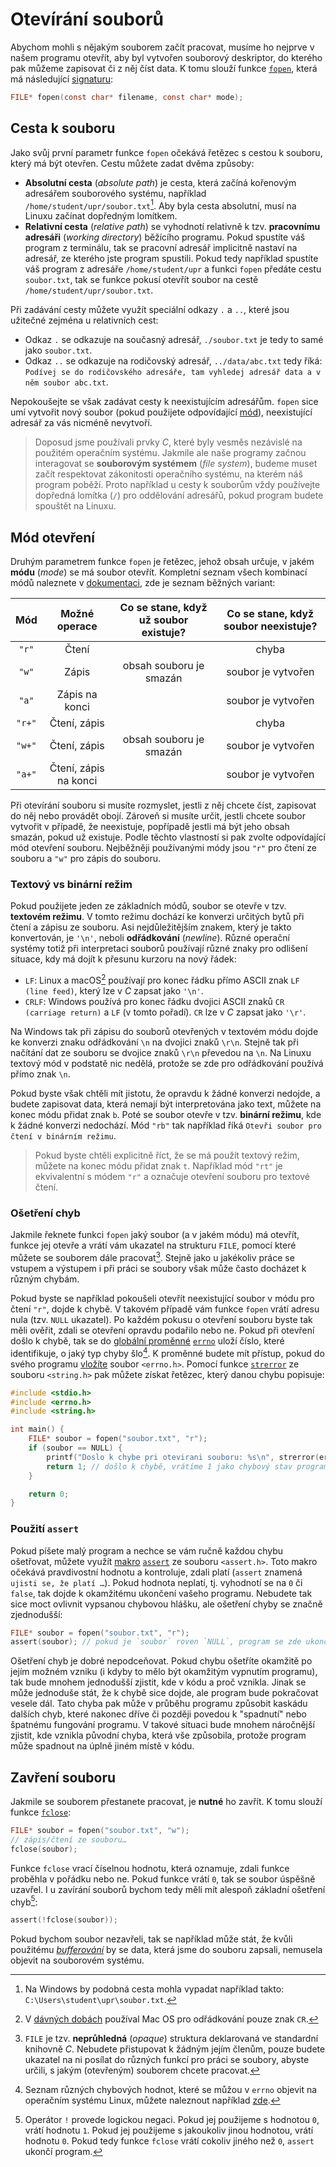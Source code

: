# Otevírání souborů
Abychom mohli s nějakým souborem začít pracovat, musíme ho nejprve v našem programu otevřít, aby
byl vytvořen souborový deskriptor, do kterého pak můžeme zapisovat či z něj číst data. K tomu slouží
funkce [`fopen`](https://devdocs.io/c/io/fopen), která má následující
[signaturu](../funkce/funkce.md#syntaxe):
```c
FILE* fopen(const char* filename, const char* mode);
```

## Cesta k souboru
Jako svůj první parametr funkce `fopen` očekává řetězec s cestou k souboru, který má být otevřen.
Cestu můžete zadat dvěma způsoby:
- **Absolutní cesta** (*absolute path*) je cesta, která začíná kořenovým adresářem souborového
systému, například `/home/student/upr/soubor.txt`[^1]. Aby byla cesta absolutní, musí na Linuxu
začínat dopředným lomítkem.
- **Relativní cesta** (*relative path*) se vyhodnotí relativně k tzv. **pracovnímu adresáři**
(*working directory*) běžícího programu. Pokud spustíte váš program z terminálu, tak se pracovní
adresář implicitně nastaví na adresář, ze kterého jste program spustili. Pokud tedy například spustíte
váš program z adresáře `/home/student/upr` a funkci `fopen` předáte cestu `soubor.txt`, tak se funkce
pokusí otevřít soubor na cestě `/home/student/upr/soubor.txt`.

Při zadávání cesty můžete využít speciální odkazy `.` a `..`, které jsou užitečné zejména u relativních
cest:
- Odkaz `.` se odkazuje na současný adresář, `./soubor.txt` je tedy to samé jako `soubor.txt`.
- Odkaz `..` se odkazuje na rodičovský adresář, `../data/abc.txt` tedy říká:
`Podívej se do rodičovského adresáře, tam vyhledej adresář data a v něm soubor abc.txt`.

Nepokoušejte se však zadávat cesty k neexistujícím adresářům. `fopen` sice umí vytvořit nový soubor
(pokud použijete odpovídající [mód](#mód-otevření)), neexistující adresář za vás nicméně nevytvoří.

> Doposud jsme používali prvky *C*, které byly vesměs nezávislé na použitém operačním systému. Jakmile
> ale naše programy začnou interagovat se **souborovým systémem** (*file system*), budeme muset začít
> respektovat zákonitosti operačního systému, na kterém náš program poběží. Proto například u cesty
> k souborům vždy používejte dopředná lomítka (`/`) pro oddělování adresářů, pokud program budete
> spouštět na Linuxu. 

[^1]: Na Windows by podobná cesta mohla vypadat například takto: `C:\Users\student\upr\soubor.txt`.

## Mód otevření
Druhým parametrem funkce `fopen` je řetězec, jehož obsah určuje, v jakém **módu** (*mode*) se má
soubor otevřít. Kompletní seznam všech kombinací módů naleznete v
[dokumentaci](https://devdocs.io/c/io/fopen), zde je seznam běžných variant:

|  Mód   |     Možné operace     | Co se stane, když už soubor existuje? | Co se stane, když soubor neexistuje? |
|:------:|:---------------------:|:-------------------------------------:|:------------------------------------:|
| `"r"`  |         Čtení         |                                       |                chyba                 |
| `"w"`  |         Zápis         |        obsah souboru je smazán        |          soubor je vytvořen          |
| `"a"`  |    Zápis na konci     |                                       |          soubor je vytvořen          |
| `"r+"` |     Čtení, zápis      |                                       |                chyba                 |
| `"w+"` |     Čtení, zápis      |        obsah souboru je smazán        |          soubor je vytvořen          |
| `"a+"` | Čtení, zápis na konci |                                       |          soubor je vytvořen          |

Při otevírání souboru si musíte rozmyslet, jestli z něj chcete číst, zapisovat do něj nebo provádět
obojí. Zároveň si musíte určit, jestli chcete soubor vytvořit v případě, že neexistuje, popřípadě
jestli má být jeho obsah smazán, pokud už existuje. Podle těchto vlastností si pak zvolte odpovídající
mód otevření souboru. Nejběžněji používanými módy jsou `"r"` pro čtení ze souboru a `"w"` pro zápis
do souboru.

### Textový vs binární režim
Pokud použijete jeden ze základních módů, soubor se otevře v tzv. **textovém režimu**. V tomto režimu
dochází ke konverzi určitých bytů při čtení a zápisu ze souboru. Asi nejdůležitějším znakem, který
je takto konvertován, je `'\n'`, neboli **odřádkování** (*newline*). Různé operační systémy totiž
při interpretaci souborů používají různé znaky pro odlišení situace, kdy má dojít k přesunu kurzoru
na nový řádek:
- `LF`: Linux a macOS[^2] používají pro konec řádku přímo ASCII znak `LF (line feed)`, který lze v
*C* zapsat jako `'\n'`.
- `CRLF`: Windows používá pro konec řádku dvojici ASCII znaků `CR (carriage return)` a `LF`
(v tomto pořadí). `CR` lze v *C* zapsat jako `'\r'`.

[^2]: V [dávných dobách](https://en.wikipedia.org/wiki/Classic_Mac_OS) používal Mac OS pro odřádkování
pouze znak `CR`.

Na Windows tak při zápisu do souborů otevřených v textovém módu dojde ke konverzi znaku odřádkování
`\n` na dvojici znaků `\r\n`. Stejně tak při načítání dat ze souboru se dvojice znaků `\r\n` převedou
na `\n`. Na Linuxu textový mód v podstatě nic nedělá, protože se zde pro odřádkování používá přímo
 znak `\n`.

Pokud byste však chtěli mít jistotu, že opravdu k žádné konverzi nedojde, a budete zapisovat data,
která nemají být interpretována jako text, můžete na konec módu přidat znak `b`. Poté se soubor
otevře v tzv. **binární režimu**, kde k žádné konverzi nedochází. Mód `"rb"` tak například říká
`Otevři soubor pro čtení v binárním režimu`.

> Pokud byste chtěli explicitně říct, že se má použít textový režim, můžete na konec módu přidat
> znak `t`. Například mód `"rt"` je ekvivalentní s módem `"r"` a označuje otevření souboru pro
> textové čtení.

### Ošetření chyb
Jakmile řeknete funkci `fopen` jaký soubor (a v jakém módu) má otevřít, funkce jej otevře a vrátí
vám ukazatel na strukturu `FILE`, pomocí které můžete se souborem dále pracovat[^3]. Stejně jako
u jakékoliv práce se vstupem a výstupem i při práci se soubory však může často docházet k různým
chybám.

[^3]: `FILE` je tzv. **neprůhledná** (*opaque*) struktura deklarovaná ve standardní knihovně *C*.
Nebudete přistupovat k žádným jejím členům, pouze budete ukazatel na ni posílat do různých funkcí
pro práci se soubory, abyste určili, s jakým (otevřeným) souborem chcete pracovat.

Pokud byste se například pokoušeli otevřít neexistující soubor v módu pro čtení `"r"`, dojde k chybě.
V takovém případě vám funkce `fopen` vrátí adresu nula (tzv. `NULL` ukazatel). Po každém pokusu o
otevření souboru byste tak měli ověřit, zdali se otevření opravdu podařilo nebo ne. Pokud při otevření
došlo k chybě, tak se do [globální proměnné](../promenne/globalni_promenne.md)
[`errno`](https://devdocs.io/c/error/errno) uloží číslo, které identifikuje, o jaký typ chyby šlo[^4].
K proměnné budete mít přístup, pokud do svého programu [vložíte](../preprocesor/vkladani_souboru.md)
soubor `<errno.h>`. Pomocí funkce [`strerror`](https://devdocs.io/c/string/byte/strerror) ze souboru
`<string.h>` pak můžete získat řetězec, který danou chybu popisuje:
```c
#include <stdio.h>
#include <errno.h>
#include <string.h>

int main() {
    FILE* soubor = fopen("soubor.txt", "r");
    if (soubor == NULL) {
        printf("Doslo k chybe pri otevirani souboru: %s\n", strerror(errno));
        return 1; // došlo k chybě, vrátíme 1 jako chybový stav programu
    }

    return 0;
}
```

[^4]: Seznam různých chybových hodnot, které se můžou v `errno` objevit na operačním systému Linux,
můžete naleznout například [zde](https://www.thegeekstuff.com/2010/10/linux-error-codes/#optiontable).

### Použití `assert`
Pokud píšete malý program a nechce se vám ručně každou chybu ošetřovat, můžete využít
[makro](../preprocesor/makra.md) [`assert`](https://devdocs.io/c/error/assert) ze souboru `<assert.h>`.
Toto makro očekává pravdivostní hodnotu a kontroluje, zdali platí (`assert` znamená
`ujisti se, že platí …`). Pokud hodnota neplatí, tj. vyhodnotí se na `0` či `false`, tak dojde k
okamžitému ukončení vašeho programu. Nebudete tak sice moct ovlivnit vypsanou chybovou hlášku, ale
ošetření chyby se značně zjednodušší:
```c
FILE* soubor = fopen("soubor.txt", "r");
assert(soubor); // pokud je `soubor` roven `NULL`, program se zde ukončí
```

Ošetření chyb je dobré nepodceňovat. Pokud chybu ošetříte okamžitě po jejím možném vzniku (i kdyby
to mělo být okamžitým vypnutím programu), tak bude mnohem jednodušší zjistit, kde v kódu a proč vznikla.
Jinak se může jednoduše stát, že k chybě sice dojde, ale program bude pokračovat vesele dál. Tato
chyba pak může v průběhu programu způsobit kaskádu dalších chyb, které nakonec dříve či později povedou
k "spadnutí" nebo špatnému fungování programu. V takové situaci bude mnohem náročnější zjistit, kde
vznikla původní chyba, která vše způsobila, protože program může spadnout na úplně jiném místě v kódu. 

## Zavření souboru
Jakmile se souborem přestanete pracovat, je **nutné** ho zavřít. K tomu slouží funkce
[`fclose`](https://devdocs.io/c/io/fclose):
```c
FILE* soubor = fopen("soubor.txt", "w");
// zápis/čtení ze souboru…
fclose(soubor);
```
Funkce `fclose` vrací číselnou hodnotu, která oznamuje, zdali funkce proběhla v pořádku nebo ne.
Pokud funkce vrátí `0`, tak se soubor úspěšně uzavřel. I u zavírání souborů bychom tedy měli mít
alespoň základní ošetření chyb[^5]:
```c
assert(!fclose(soubor));
```

[^5]: Operátor `!` provede logickou negaci. Pokud jej použijeme s hodnotou `0`, vrátí hodnotu `1`.
Pokud jej použijeme s jakoukoliv jinou hodnotou, vrátí hodnotu `0`. Pokud tedy funkce `fclose` vrátí
cokoliv jiného než `0`, `assert` ukončí program.

Pokud bychom soubor nezavřeli, tak se například může stát, že kvůli použitému
[*bufferování*](../text/vstupavystup.md#standardní-souborové-deskriptory) by se data, která jsme do
souboru zapsali, nemusela objevit na souborovém systému.
